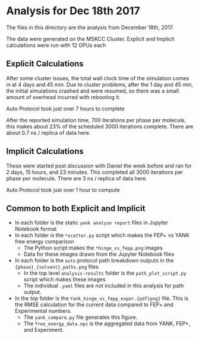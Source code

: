# Analysis for Dec 18th 2017

The files in this directory are the analysis from December 18th, 2017.

The data were generated on the MSKCC Cluster. Explicit and Implicit calculations 
were run with 12 GPUs each

## Explicit Calculations

After some cluster issues, the total wall clock time of the simulation comes in at 4 days and 45 min.
Due to cluster problems, after the 1 day and 45 min, the initial simulations crashed and were resumed, 
so there was a small amount of overhead incurred with rebooting it.

Auto Protocol took just over 7 hours to complete

After the reported simulation time, 700 iterations per phase per molecule, this makes about 23% of the 
scheduled 3000 iterations complete. There are about 0.7 ns / replica of data here.

## Implicit Calculations 

These were started post discussion with Daniel the week before and ran for 
2 days, 15 hours, and 23 minutes. This completed all 3000 iterations per phase per molecule.
There are 3 ns / replica of data here.

Auto Protocol took just over 1 hour to compute

## Common to both Explicit and Implicit

* In each folder is the static `yank analyze report` files in Jupyter Notebook format
* In each folder is the `*scatter.py` script which makes the FEP+ vs YANK free energy comparison
    * The Python script makes the `*hinge_vs_fepp.png` images
    * Data for these images drawn from the Jupyter Notebook files
* In each folder is the `auto` protocol path breakdown outputs in the `{phase}_{solvent}_paths.png` files
    * In the top level `analysis-results` folder is the `path_plot_script.py` script which makes these images
    * The individual `.yaml` files are not included in this analysis for path output.
* In the top folder is the `Yank_hinge_vs_fepp_exper.{pdf|png}` file. This is the RMSE calculation
for the current data compared to FEP+ and Experimental numbers.
    * The `yank_compare.py` file generates this figure.
    * The `free_energy_data.npz` is the aggregated data from YANK, FEP+, and Experiment.

